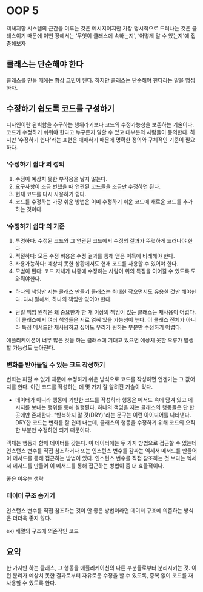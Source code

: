 # OOP 5

객체지향 시스템의 근간을 이루는 것은 메시지이지만 가장 명시적으로 드러나는 것은 클래스이기 때문에 이번 장에서는 ‘무엇이 클래스에 속하는지', ‘어떻게 알 수 있는지'에 집중해보자

## 클래스는 단순해야 한다
클래스를 만들 때에는 항상 고민이 된다. 하지만 클래스는 단순해야 한다라는 말을 명심하자.

## 수정하기 쉽도록 코드를 구성하기
디자인이란 완벽함을 추구하는 행위라기보다 코드의 수정가능성을 보존하는 기술이다. 코드가 수정하기 쉬워야 한다고 누구든지 말할 수 있고 대부분의 사람들이 동의한다. 하지만 ‘수정하기 쉽다'라는 표현은 애매하기 때문에 명확한 정의와 구체적인 기준이 필요하다.

### ‘수정하기 쉽다’의 정의
1. 수정이 예상치 못한 부작용을 낳지 않는다.
2. 요구사항이 조금 변했을 때 연관된 코드들을 조금만 수정하면 된다.
3. 현재 코드를 다시 사용하기 쉽다.
4. 코드를 수정하는 가장 쉬운 방법은 이미 수정하기 쉬운 코드에 새로운 코드를 추가하는 것이다.

### ‘수정하기 쉽다'의 기준
1. 투명하다: 수정된 코드와 그 연관된 코드에서 수정의 결과가 뚜렷하게 드러나야 한다.
2. 적절하다: 모든 수정 비용은 수정 결과를 통해 얻은 이득에 비례해야 한다.
3. 사용가능하다: 예상치 못한 상황에서도 현재 코드를 사용할 수 있어야 한다.
4. 모범이 된다: 코드 자체가 나중에 수정하는 사람이 위의 특징을 이어갈 수 있도록 도와줘야한다.

- 하나의 책임만 지는 클래스 만들기
클래스는 최대한 작으면서도 유용한 것만 해야한다. 다시 말해서, 하나의 책임만 있어야 한다.

- 단일 책임 원칙은 왜 중요한가
한 개 이상의 책임이 있는 클래스는 재사용이 어렵다. 이 클래스에서 여러 책임들은 서로 얽혀 있을 가능성이 높다. 이 클래스 전체가 아니라 특정 메서드만 재사용하고 싶어도 우리가 원하는 부분만 수정하기 어렵다.

애플리케이션이 너무 많은 것을 하는 클래스에 기대고 있으면 예상치 못한 오류가 발생할 가능성도 높아진다.

### 변화를 받아들일 수 있는 코드 작성하기
변화는 피할 수 없기 때문에 수정하기 쉬운 방식으로 코드를 작성하면 언젠가는 그 값어치를 한다. 이런 코드를 작성하는 데 몇 가지 잘 알려진 기술이 있다.

- 데이터가 아니라 행동에 기반한 코드를 작성하라
행동은 메서드 속에 담겨 있고 메시지를 보내는 행위를 통해 실행된다. 하나의 책임을 지는 클래스의 행동들은 단 한 곳에만 존재한다. “반복하지 말 것(DRY)”라는 문구는 이런 아이디어를 나타낸다. DRY한 코드는 변화를 잘 견뎌 내는데, 클래스의 행동을 수정하기 위해 코드의 오직 한 부분만 수정하면 되기 때문이다.

객체는 행동과 함께 데이터를 갖는다. 이 데이터에는 두 가지 방법으로 접근할 수 있는데 인스턴스 변수를 직접 참조하거나 또는 인스턴스 변수를 감싸는 엑세서 메서드를 만들어 이 메서드를 통해 접근하는 방법이 있다. 인스턴스 변수를 직접 참조하는 것 보다는 엑세서 메서드를 만들어 이 메서드를 통해 접근하는 벙법이 좀 더 효율적이다.

좋은 이유는 생략

### 데이터 구조 숨기기
인스턴스 변수를 직접 참조하는 것이 안 좋은 방법이라면 데이터 구조에 의존하는 방식은 더더욱 좋지 않다.

ex) 배열의 구조에 의존적인 코드

## 요약
한 가지만 하는 클래스, 그 행동을 애플리케이션의 다른 부분들로부터 분리시키는 것. 이런 분리가 예상치 못한 결과로부터 자유로운 수정을 할 수 있도록, 중복 없이 코드를 재사용할 수 있도록 한다.


